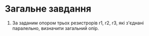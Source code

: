 # Загальне завдання

1. За заданим опором трьох резистрорів r1, r2, r3, які з'єднані паралельно, визначити загальний опір.
